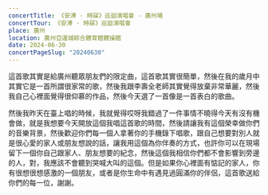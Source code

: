 ```yaml
---
concertTitle: 《安溥 · 時寐》巡迴演唱會 - 廣州場
concertTour: 《安溥 · 時寐》巡迴演唱會
place: 廣州
location: 廣州亞運城綜合體育館體操館
date: 2024-06-30
concertPageSlug: "20240630"
---
```

這首歌其實是給廣州聽眾朋友們的限定曲，這首歌其實很簡單，然後在我的歲月中其實它是一首所謂很家常的歌，然後我跟李壽全老師其實覺得放棄非常華麗，然後我自己心裡面覺得很仰慕的作品，然後今天選了一首像是一首表白的歌曲。

然後我昨天在臺上唱的時候，我就覺得哎呀我錯過了一件事情不曉得今天有沒有機會做，就是我想要今天開放這個我唱這首歌的時間，然後請讓我有這個榮幸做你們的音樂背景，然後歡迎你們每一個人拿著你的手機錄下唱歌，跟自己想要對別人就是很心愛的家人或朋友想說的話，讓我用這個為你伴奏的方式，也許你可以在現場留下一個你自己跟家人、朋友想要的紀念，然後這個我相信你們都不會影響到旁邊的人，對，我應該不會聽到哭喊大叫的這個。但是如果你心裡面有惦記的家人，你有很想很想感激的一個朋友，或者是你生命中有遇見過圓滿你的伴侶，這首歌送給你們的每一位，謝謝。